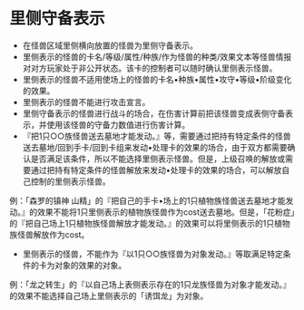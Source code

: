 # 里侧守备表示

* 在怪兽区域里侧横向放置的怪兽为里侧守备表示。
* 里侧表示的怪兽的卡名/等级/属性/种族/作为怪兽的种类/效果文本等怪兽情报对对方玩家处于非公开状态。该卡的控制者可以随时确认里侧表示怪兽。
* 里侧表示的怪兽不适用使场上的怪兽的卡名•种族•属性•攻守•等级•阶级变化的效果。
* 里侧表示的怪兽不能进行攻击宣言。
* 里侧守备表示的怪兽进行战斗的场合，在伤害计算前把该怪兽变成表侧守备表示，并使用该怪兽的守备力数值进行伤害计算。
* 『把1只○○族怪兽送去墓地才能发动。』等，需要通过把持有特定条件的怪兽送去墓地/回到手卡/回到卡组来发动•处理卡的效果的场合，由于双方都需要确认是否满足该条件，所以不能选择里侧表示怪兽。但是，上级召唤的解放或需要通过把持有特定条件的怪兽解放来发动•处理卡的效果的场合，可以解放自己控制的里侧表示怪兽。

例：「森罗的镇神 山精」的『把自己的手卡•场上的1只植物族怪兽送去墓地才能发动。』的效果不能将1只里侧表示的植物族怪兽作为cost送去墓地。但是，「花粉症」的『把自己场上1只植物族怪兽解放才能发动。』的效果可以将里侧表示的1只植物族怪兽解放作为cost。

* 里侧表示的怪兽，不能作为『以1只○○族怪兽为对象发动。』等取满足特定条件的卡为对象的效果的对象。

例：「龙之转生」的『以自己场上表侧表示存在的1只龙族怪兽为对象才能发动。』的效果不能选择自己场上里侧表示的「诱饵龙」为对象。

